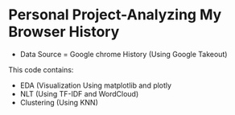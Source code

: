 # Personal Project-Analyzing My Browser History
- Data Source = Google chrome History (Using Google Takeout)

This code contains:
- EDA (Visualization Using matplotlib and plotly
- NLT (Using TF-IDF and WordCloud)
- Clustering (Using KNN)
